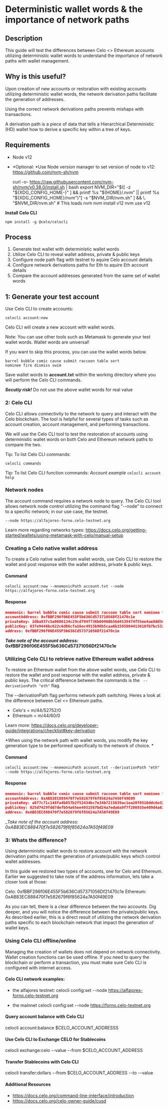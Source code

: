 # Deterministic wallet words & the importance of network paths

## Description
This guide will test the differences between Celo <> Ethereum accounts utilizing deterministic wallet words to understand the importance of network paths with wallet management.

## Why is this useful?
Upon creation of new accounts or restoration with existing accounts utilizing deterministic wallet words, the network derivation paths facilitate the generation of addresses.

Using the correct network derivations paths prevents mishaps with transactions.

A derivation path is a piece of data that tells a Hierarchical Deterministic (HD) wallet how to derive a specific key within a tree of keys.


## Requirements

- Node v12
 - *Optional: *Use Node version manager to set version of node to v12:
 https://github.com/nvm-sh/nvm


    curl -o- https://raw.githubusercontent.com/nvm-sh/nvm/v0.38.0/install.sh | bash
	export NVM_DIR="$([ -z "${XDG_CONFIG_HOME-}" ] && printf %s "${HOME}/.nvm" || printf %s "${XDG_CONFIG_HOME}/nvm")"[ -s "$NVM_DIR/nvm.sh" ] && \. "$NVM_DIR/nvm.sh" # This loads nvm
	nvm install v12
    nvm use v12

**Install Celo CLI**

`npm install -g @celo/celocli`


## Process

1. Generate test wallet with deterministic wallet words
2. Utilize Celo CLI to reveal wallet address, private & public keys
  1. Configure node path flag with testnet to aquire Celo account details
  2. Configure network derivations paths for Eth to aquire Eth account details
3. Compare the account addresses generated from the same set of wallet words

## 1: Generate your test account

Use Celo CLI to create accounts:

`celocli account:new`

Celo CLI will create a new account with wallet words.

Note: You can use other tools such as Metamask to generate your test wallet words. Wallet words are universal!

If you want to skip this process, you can use the wallet words below.

`barrel bubble comic cause submit raccoon table sort nominee fire dismiss swim`

Save wallet words to **account.txt** within the working directory where you will perform the Celo CLI commands.

*__Secutiy risk!__*
Do not use the above wallet words for real value

### 2: Celo CLI
Celo CLI allows connectivity to the network to query and interact with the Celo blockchain. The tool is helpful for several types of tasks such as account creation, account management, and performing transactions.

We will use the Celo CLI tool to test the restoration of accounts using deterministic wallet words on both Celo and Ethereum network paths to compare the two.

Tip: To list Celo CLI commands:

`celocli commands`

Tip: To list Celo CLI function commands:
_Account example_
`celocli account help`

### Network nodes
The account command requires a network node to query. The Celo CLI tool allows network node control utilizing the command flag "--node" to connect to a specific network; in our use case, the testnet.

`--node https://alfajores-forno.celo-testnet.org`

Learn more regarding networks types: https://docs.celo.org/getting-started/wallets/using-metamask-with-celo/manual-setup


### Creating a Celo native wallet address
To create a Celo native wallet from wallet words, use Celo CLI to restore the wallet and post response with the wallet address, private & public keys.

#### Command

`celocli account:new --mnemonicPath account.txt --node https://alfajores-forno.celo-testnet.org`

#### Response

```json
mnemonic: barrel bubble comic cause submit raccoon table sort nominee fire dismiss swim
accountAddress: 0xfBBF296f06E455F5b636Cd57371056Df21470c1e
privateKey: 2dba937c5a0606134c29cd794f736b60960b56d4539474f55ee4ae8dd3d9006a
publicKey: 037e9446bc622c6d86cfa16ec4915b96b5caa6b1585804413610fb7bc532898561
address: 0xfBBF296f06E455F5b636Cd57371056Df21470c1e
```

__*Take note of the account address:* 0xfBBF296f06E455F5b636Cd57371056Df21470c1e__

### Utilizing Celo CLI to retrieve native Ethereum wallet address
To restore an Ethereum wallet from the above wallet words, use Celo CLI to restore the wallet and post response with the wallet address, private & public keys.
The critical difference between the commands is the ` --derivationPath "eth"` flag.


The --derivationPath flag performs network path switching. Heres a look at the difference between Cel <> Ethereum paths.

- Celo's = m/44/52752/0
- Ethereum = m/44/60/0

Learn more: https://docs.celo.org/developer-guide/integrations/checklist#key-derivation

*When using the network path with wallet words, you modify the key generation type to be performed specifically to the network of choice. *
#### Command

`celocli account:new --mnemonicPath account.txt --derivationPath "eth" --node https://alfajores-forno.celo-testnet.org`


#### Response

```json
mnemonic: barrel bubble comic cause submit raccoon table sort nominee fire dismiss swim
accountAddress: 0xAB83EC888470f7e582679f6f85624a7A50f49E09
privateKey: a877c71c148fa4b857b2f52434bc7e34b7215039ac1ea20f8510ddc6e32fd966
publicKey: 025d7429fdd7defb54a65ee4931567bd24a7eda6a9f7f206935e409d4a638124b0
address: 0xAB83EC888470f7e582679f6f85624a7A50f49E09
```

__Take note of the account address: 0xAB83EC888470f7e582679f6f85624a7A50f49E09_

### 3: Whats the difference?

Using deterministic wallet words to restore account with the network derivation paths impact the generation of private/public keys which control wallet addresses.

In this guide we restored two types of accounts, one for Celo and Ethereum. Earlier we suggested to take note of the address information, lets take a closer look at those:

Celo: 0xfBBF296f06E455F5b636Cd57371056Df21470c1e
Ethereum: 0xAB83EC888470f7e582679f6f85624a7A50f49E09

As you can tell, there is a clear difference between the two accounts. Dig deeper, and you will notice the difference between the private/public keys. As described earlier, this is a direct result of utilizing the network derivation paths specific to each blockchain network that impact the generation of wallet keys.


### Using Celo CLI offline/online

Managing the creation of wallets does not depend on network connectivity. Wallet creation functions can be used offline. If you need to query the blockchain or perform a transaction, you must make sure Celo CLI is configured with internet access.

#### Celo CLI network examples:

- the alfajores testnet:
   celocli config:set --node https://alfajores-forno.celo-testnet.org

- the mainnet
   celocli config:set --node https://forno.celo-testnet.org

#### Query account balance with Celo CLI

celocli account:balance $CELO_ACCOUNT_ADDRESSS

#### Use Celo CLI to Exchange CELO for Stablecoins

celocli exchange:celo --value <VALUE-TO-EXCHANGE> --from $CELO_ACCOUNT_ADDRESS

#### Transfer Stablecoins with Celo CLI

celocli transfer:dollars --from $CELO_ACCOUNT_ADDRESS --to <RECIPIENT-ADDRESS> --value <VALUE-TO-TRANSFER>

#### Additional Resources

- https://docs.celo.org/command-line-interface/introduction
- https://docs.celo.org/celo-owner-guide/cusd
